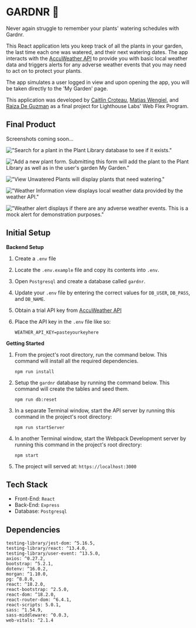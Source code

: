 GARDNR 🍃
=========
Never again struggle to remember your plants' watering schedules with Gardnr.

This React application lets you keep track of all the plants in your garden, the last time each one was watered, and their next watering dates. The app interacts with the [AccuWeather API](https://developer.accuweather.com/) to provide you with basic local weather data and triggers alerts for any adverse weather events that you may need to act on to protect your plants.

The app simulates a user logged in view and upon opening the app, you will be taken directly to the 'My Garden' page.

This application was developed by [Caitlin Croteau](https://github.com/caitlincroteau), [Matias Wengiel](https://github.com/MatiasWengiel), and [Raiza De Guzman](https://github.com/Raiza-D) as a final project for Lighthouse Labs' Web Flex Program.

## Final Product

Screenshots coming soon...

!["Search for a plant in the Plant Library database to see if it exists."](https://github.com/MatiasWengiel/HomeGardnr--Caitlin-Croteau-Raiza-DeGuzman-Matias-Wengiel/blob/task/finish-README/docs/Gardnr-searchplantlibraryM.png?raw=true)

!["Add a new plant form. Submitting this form will add the plant to the Plant Library as well as in the user's garden My Garden."](https://github.com/MatiasWengiel/HomeGardnr--Caitlin-Croteau-Raiza-DeGuzman-Matias-Wengiel/blob/task/finish-README/docs/Gardnr-newplantform.png?raw=true)

!["View Unwatered Plants will display plants that need watering."](https://github.com/MatiasWengiel/HomeGardnr--Caitlin-Croteau-Raiza-DeGuzman-Matias-Wengiel/blob/task/finish-README/docs/Gardnr-viewunwateredplants.png?raw=true)

!["Weather Information view displays local weather data provided by the weather API."](https://github.com/MatiasWengiel/HomeGardnr--Caitlin-Croteau-Raiza-DeGuzman-Matias-Wengiel/blob/task/finish-README/docs/Gardnr-weathercard.png?raw=true)

!["Weather alert displays if there are any adverse weather events. This is a mock alert for demonstration purposes."](https://github.com/MatiasWengiel/HomeGardnr--Caitlin-Croteau-Raiza-DeGuzman-Matias-Wengiel/blob/task/finish-README/docs/Gardnr-weatherwarning.png?raw=true)

## Initial Setup
**Backend Setup**

1. Create a ```.env``` file

2. Locate the ```.env.example``` file and copy its contents into ```.env```.

3. Open ```Postgresql``` and create a database called ```gardnr```.

4. Update your ```.env``` file by entering the correct values for ```DB_USER```, ```DB_PASS```, and ```DB_NAME```.

4. Obtain a trial API key from [AccuWeather API](https://developer.accuweather.com/)

5. Place the API key in the ```.env``` file like so:

    ```WEATHER_API_KEY=pasteyourkeyhere```

**Getting Started**

1. From the project's root directory, run the command below. This command will install all the required dependencies.

    ```npm run install```

2. Setup the ```gardnr``` database by running the command below. This command will create the tables and seed them.

    ```npm run db:reset```

3. In a separate Terminal window, start the API server by running this command in the project's root directory:

    ```npm run startServer```

4. In another Terminal window, start the Webpack Development server by running this command in the project's root directory:

    ```npm start```

5. The project will served at: ```https://localhost:3000```

## Tech Stack
- Front-End: ```React```
- Back-End: ```Express```
- Database: ```Postgresql```

## Dependencies
```
testing-library/jest-dom: ^5.16.5,
testing-library/react: ^13.4.0,
testing-library/user-event: ^13.5.0,
axios: ^0.27.2,
bootstrap: ^5.2.1,
dotenv: ^16.0.2,
morgan: ^1.10.0,
pg: ^8.8.0,
react: ^18.2.0,
react-bootstrap: ^2.5.0,
react-dom: ^18.2.0,
react-router-dom: ^6.4.1,
react-scripts: 5.0.1,
sass: ^1.54.9,
sass-middleware: ^0.0.3,
web-vitals: ^2.1.4
```